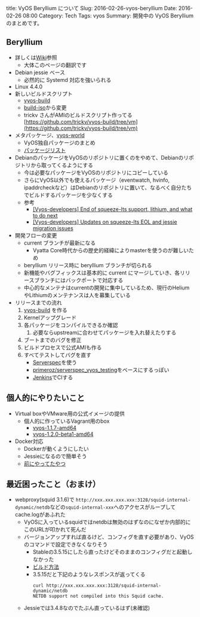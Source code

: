 title: VyOS Beryllium について
Slug: 2016-02-26-vyos-beryllium
Date: 2016-02-26 08:00
Category: Tech
Tags: vyos
Summary: 開発中の VyOS Berylliumのまとめです。

## Beryllium

* 詳しくは[Wiki](http://vyos.net/wiki/Beryllium)参照
    * 大体このページの翻訳です
* Debian jessie ベース
    * 必然的に Systemd 対応を強いられる
* Linux 4.4.0
* 新しいビルドスクリプト
    * [vyos-build][vyos-build]
    * [build-iso](https://github.com/vyos/build-iso)から変更
    * trickv さんがAMIのビルドスクリプト作ってる [https://github.com/trickv/vyos-build/tree/vm](https://github.com/trickv/vyos-build/tree/vm)
* メタパッケージ、[vyos-world](https://github.com/vyos/vyos-world)
    * VyOS独自パッケージのまとめ
    * [パッケージリスト](https://github.com/vyos/vyos-world/blob/current/debian/control)
* DebianのパッケージをVyOSのリポジトリに置くのをやめて、Debianのリポジトリから取ってくるようにする
    * 今は必要なパッケージをVyOSのリポジトリにコピーしている
    * さらにVyOS以外でも使えるパッケージ（eventwatch, hvinfo, ipaddrcheckなど）はDebianのリポジトリに置いて、なるべく自分たちでビルドするパッケージを少なくする
    * 参考
        * [[Vyos-developers] End of squeeze-lts support, lithium,  and what to do next](https://lists.tuxis.nl/pipermail/vyos-developers/2016-January/000150.html)
        * [[Vyos-developers] Updates on squeeze-lts EOL and jessie migration issues](https://lists.tuxis.nl/pipermail/vyos-developers/2016-January/000177.html)
* 開発フローの変更
    * current ブランチが最新になる
        * Vyatta Core時代からの歴史的経緯によりmasterを使うのが難しいため
    * beryllium リリース時に beryllium ブランチが切られる
    * 新機能やバグフィックスは基本的に current にマージしていき、各リリースブランチにはバックポートで対応する
    * 中心的なメンテナはcurrentの開発に集中しているため、現行のHeliumやLithiumのメンテナンスは人を募集している
* リリースまでの流れ
    1. [vyos-build][vyos-build] を作る
    2. Kernelアップグレード
    3. 各パッケージをコンパイルできるか確認
        1. 必要ならupstreamに合わせてパッケージを入れ替えたりする
    4. ブートまでのバグを修正
    5. ビルドプロセスで公式AMIも作る
    6. すべてテストしてバグを直す
        * [Serverspec](https://github.com/mizzy/serverspec)を使う
        * [primeroz/serverspec_vyos_testing](https://github.com/primeroz/serverspec_vyos_testing)をベースにするっぽい
        * [Jenkins](https://ci.vyos.net/)でCIする

## 個人的にやりたいこと

* Virtual boxやVMware用の公式イメージの提供
    * 個人的に作っているVagrant用のbox
        * [vyos-1.1.7-amd64](https://atlas.hashicorp.com/higebu/boxes/vyos-1.1.7-amd64)
        * [vyos-1.2.0-beta1-amd64](https://atlas.hashicorp.com/higebu/boxes/vyos-1.2.0-beta1-amd64)
* Docker対応
    * Dockerが動くようにしたい
    * Jessieになるので簡単そう
    * [前にやってたやつ](blog/2014/12/10/docker-on-vyos/)

## 最近困ったこと（おまけ）

* webproxy(squid 3.1.6)で `http://xxx.xxx.xxx.xxx:3128/squid-internal-dynamic/netdb`などの`squid-internal-xxx`へのアクセスがループしてcache.logがあふれた
    * VyOSに入っているsquidではnetdbは無効のはずなのになぜか内部的にこのURLが叩かれて死んだ
    * バージョンアップすれば直るけど、コンフィグを直す必要があり、VyOSのコマンドで設定できなくなりそう
        * Stableの3.5.15にしたら直ったけどそのままのコンフィグだと起動しなかった
        * [ビルド方法](https://gist.github.com/higebu/2cb3c4c8fc1e236716ce)
        * 3.5.15だと下記のようなレスポンスが返ってくる
            ```
            curl http://xxx.xxx.xxx.xxx:3128/squid-internal-dynamic/netdb                                                                                       
            NETDB support not compiled into this Squid cache.
            ```
    * Jessieでは3.4.8なのでたぶん直っているはず(未確認)

 [vyos-build]: https://github.com/vyos/vyos-buld
